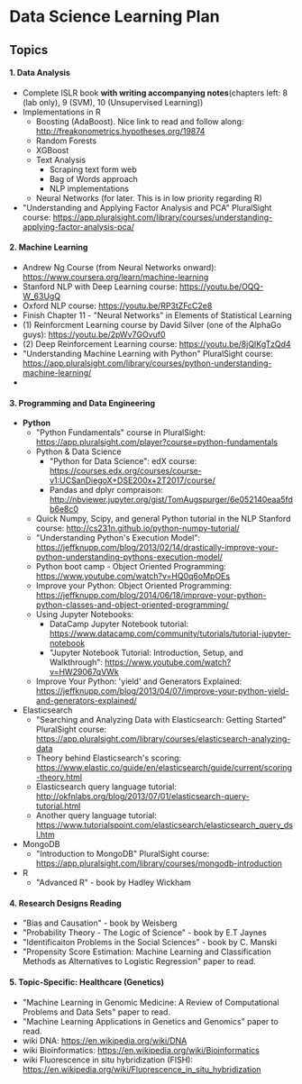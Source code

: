 # Data Science Learning Plan
## Topics
#### 1. Data Analysis
  * Complete ISLR book **with writing accompanying notes**(chapters left: 8 (lab only), 9 (SVM), 10 (Unsupervised Learning))
  * Implementations in R
    * Boosting (AdaBoost). Nice link to read and follow along: http://freakonometrics.hypotheses.org/19874
    * Random Forests
    * XGBoost
    * Text Analysis
      * Scraping text form web
      * Bag of Words approach
      * NLP implementations
    * Neural Networks (for later. This is in low priority regarding R)
  * "Understanding and Applying Factor Analysis and PCA" PluralSight course: https://app.pluralsight.com/library/courses/understanding-applying-factor-analysis-pca/
#### 2. Machine Learning
  * Andrew Ng Course (from Neural Networks onward): https://www.coursera.org/learn/machine-learning
  * Stanford NLP with Deep Learning course: https://youtu.be/OQQ-W_63UgQ
  * Oxford NLP course: https://youtu.be/RP3tZFcC2e8
  * Finish Chapter 11 - "Neural Networks" in Elements of Statistical Learning
  * (1) Reinforcment Learning course by David Silver (one of the AlphaGo guys): https://youtu.be/2pWv7GOvuf0
  * (2) Deep Reinforcement Learning course: https://youtu.be/8jQIKgTzQd4
  * "Understanding Machine Learning with Python" PluralSight course: https://app.pluralsight.com/library/courses/python-understanding-machine-learning/
  *
#### 3. Programming and Data Engineering
  * **Python**
    * "Python Fundamentals" course in PluralSight: https://app.pluralsight.com/player?course=python-fundamentals
    * Python & Data Science
      * "Python for Data Science": edX course: https://courses.edx.org/courses/course-v1:UCSanDiegoX+DSE200x+2T2017/course/
      * Pandas and dplyr compraison: http://nbviewer.jupyter.org/gist/TomAugspurger/6e052140eaa5fdb6e8c0
    * Quick Numpy, Scipy, and general Python tutorial in the NLP Stanford course: http://cs231n.github.io/python-numpy-tutorial/
    * "Understanding Python's Execution Model": https://jeffknupp.com/blog/2013/02/14/drastically-improve-your-python-understanding-pythons-execution-model/ 
    * Python boot camp - Object Oriented Programming: https://www.youtube.com/watch?v=HQ0q6oMpOEs
    * Improve your Python: Object Oriented Programming: https://jeffknupp.com/blog/2014/06/18/improve-your-python-python-classes-and-object-oriented-programming/
    * Using Jupyter Notebooks:
      * DataCamp Jupyter Notebook tutorial: https://www.datacamp.com/community/tutorials/tutorial-jupyter-notebook
      * "Jupyter Notebook Tutorial: Introduction, Setup, and Walkthrough": https://www.youtube.com/watch?v=HW29067qVWk
    * Improve Your Python: 'yield' and Generators Explained: https://jeffknupp.com/blog/2013/04/07/improve-your-python-yield-and-generators-explained/
  * Elasticsearch
    * "Searching and Analyzing Data with Elasticsearch: Getting Started" PluralSight course: https://app.pluralsight.com/library/courses/elasticsearch-analyzing-data
    * Theory behind Elasticsearch's scoring: https://www.elastic.co/guide/en/elasticsearch/guide/current/scoring-theory.html
    * Elasticsearch query language tutorial: http://okfnlabs.org/blog/2013/07/01/elasticsearch-query-tutorial.html
    * Another query language tutorial: https://www.tutorialspoint.com/elasticsearch/elasticsearch_query_dsl.htm
  * MongoDB
    * "Introduction to MongoDB" PluralSight course: https://app.pluralsight.com/library/courses/mongodb-introduction
  * R
    * "Advanced R" - book by Hadley Wickham
#### 4. Research Designs Reading
  * "Bias and Causation" - book by Weisberg
  * "Probability Theory - The Logic of Science" - book by E.T Jaynes
  * "Identificaiton Problems in the Social Sciences" - book by C. Manski
  * "Propensity Score Estimation: Machine Learning and Classification Methods as Alternatives to Logistic Regression" paper to read.
#### 5. Topic-Specific: Healthcare (Genetics)
  * "Machine Learning in Genomic Medicine: A Review of Computational Problems and Data Sets" paper to read.
  * "Machine Learning Applications in Genetics and Genomics" paper to read.
  * wiki DNA: https://en.wikipedia.org/wiki/DNA
  * wiki Bioinformatics: https://en.wikipedia.org/wiki/Bioinformatics
  * wiki Fluorescence in situ hybridization (FISH): https://en.wikipedia.org/wiki/Fluorescence_in_situ_hybridization
